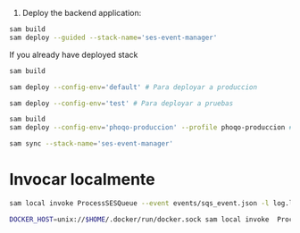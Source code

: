 1. Deploy the backend application:

```sh
sam build
sam deploy --guided --stack-name='ses-event-manager'
```

If you already have deployed stack

```sh
sam build 

```

```sh
sam deploy --config-env='default' # Para deployar a produccion
```

```sh
sam deploy --config-env='test' # Para deployar a pruebas
```


```sh
sam build
sam deploy --config-env='phoqo-produccion' --profile phoqo-produccion # Para deployar a phoqo-prod
```

```sh
sam sync --stack-name='ses-event-manager'
```



# Invocar localmente


```bash
sam local invoke ProcessSESQueue --event events/sqs_event.json -l log.log --profile phoqo-produccion
```

```bash
DOCKER_HOST=unix://$HOME/.docker/run/docker.sock sam local invoke  ProcessEmailSyncOS --event events/sync_dynamo_os.json -l log.log  --template template.yaml
```
